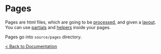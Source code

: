 Pages
=====

Pages are html files, which are going to be [processed][processing], and given a
[layout][layouts]. You can use [partials][partials] and [helpers][helpers]
inside your pages.

Pages go into `source/pages` directory.

[< Back to Documentation][documentation]

[documentation]: ./documentation.html
[processing]: ./processing.html
[layouts]: ./layouts.html
[partials]: ./partials.html
[helpers]: ./helpers.html

